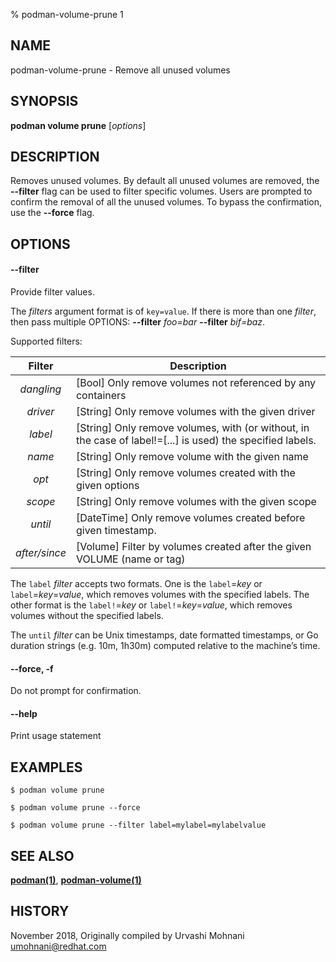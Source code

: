 % podman-volume-prune 1

## NAME
podman\-volume\-prune - Remove all unused volumes

## SYNOPSIS
**podman volume prune** [*options*]

## DESCRIPTION

Removes unused volumes. By default all unused volumes are removed, the **--filter** flag can
be used to filter specific volumes. Users are prompted to confirm the removal of all the
unused volumes. To bypass the confirmation, use the **--force** flag.


## OPTIONS

#### **--filter**

Provide filter values.

The *filters* argument format is of `key=value`. If there is more than one *filter*, then pass multiple OPTIONS: **--filter** *foo=bar* **--filter** *bif=baz*.

Supported filters:

| Filter        | Description                                                                                                |
|:-------------:|------------------------------------------------------------------------------------------------------------|
| *dangling*    | [Bool] Only remove volumes not referenced by any containers                                                |
| *driver*      | [String] Only remove volumes with the given driver                                                         |
| *label*       | [String] Only remove volumes, with (or without, in the case of label!=[...] is used) the specified labels. |
| *name*        | [String] Only remove volume with the given name                                                            |
| *opt*         | [String] Only remove volumes created with the given options                                                |
| *scope*       | [String] Only remove volumes with the given scope                                                          |
| *until*       | [DateTime] Only remove volumes created before given timestamp.                                             |
| *after/since* | [Volume] Filter by volumes created after the given VOLUME (name or tag)                                    |

The `label` *filter* accepts two formats. One is the `label`=*key* or `label`=*key*=*value*, which removes volumes with the specified labels. The other format is the `label!`=*key* or `label!`=*key*=*value*, which removes volumes without the specified labels.

The `until` *filter* can be Unix timestamps, date formatted timestamps, or Go duration strings (e.g. 10m, 1h30m) computed relative to the machine’s time.

#### **--force**, **-f**

Do not prompt for confirmation.

#### **--help**

Print usage statement


## EXAMPLES

```
$ podman volume prune

$ podman volume prune --force

$ podman volume prune --filter label=mylabel=mylabelvalue
```

## SEE ALSO
**[podman(1)](podman.1.md)**, **[podman-volume(1)](podman-volume.1.md)**

## HISTORY
November 2018, Originally compiled by Urvashi Mohnani <umohnani@redhat.com>
